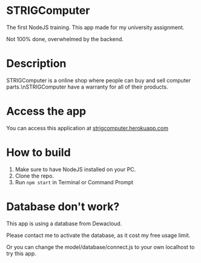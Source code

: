 # STRIGComputer
The first NodeJS training. 
This app made for my university assignment.

Not 100% done, overwhelmed by the backend.

# Description
STRIGComputer is a online shop where people can buy and sell computer parts.\nSTRIGComputer have a warranty for all of their products.

# Access the app
You can access this application at [strigcomputer.herokuapp.com](https://strigcomputer.herokuapp.com)

# How to build
1. Make sure to have NodeJS installed on your PC.
2. Clone the repo.
3. Run ```npm start``` in Terminal or Command Prompt

# Database don't work?
This app is using a database from Dewacloud.

Please contact me to activate the database, as it cost my free usage limit.

Or you can change the model/database/connect.js to your own localhost to try this app.
